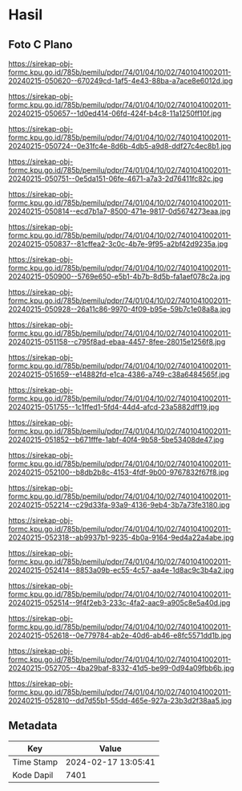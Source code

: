 # Hasil

## Foto C Plano

https://sirekap-obj-formc.kpu.go.id/785b/pemilu/pdpr/74/01/04/10/02/7401041002011-20240215-050620--670249cd-1af5-4e43-88ba-a7ace8e6012d.jpg

https://sirekap-obj-formc.kpu.go.id/785b/pemilu/pdpr/74/01/04/10/02/7401041002011-20240215-050657--1d0ed414-06fd-424f-b4c8-11a1250ff10f.jpg

https://sirekap-obj-formc.kpu.go.id/785b/pemilu/pdpr/74/01/04/10/02/7401041002011-20240215-050724--0e31fc4e-8d6b-4db5-a9d8-ddf27c4ec8b1.jpg

https://sirekap-obj-formc.kpu.go.id/785b/pemilu/pdpr/74/01/04/10/02/7401041002011-20240215-050751--0e5da151-06fe-4671-a7a3-2d76411fc82c.jpg

https://sirekap-obj-formc.kpu.go.id/785b/pemilu/pdpr/74/01/04/10/02/7401041002011-20240215-050814--ecd7b1a7-8500-471e-9817-0d5674273eaa.jpg

https://sirekap-obj-formc.kpu.go.id/785b/pemilu/pdpr/74/01/04/10/02/7401041002011-20240215-050837--81cffea2-3c0c-4b7e-9f95-a2bf42d9235a.jpg

https://sirekap-obj-formc.kpu.go.id/785b/pemilu/pdpr/74/01/04/10/02/7401041002011-20240215-050900--5769e650-e5b1-4b7b-8d5b-fa1aef078c2a.jpg

https://sirekap-obj-formc.kpu.go.id/785b/pemilu/pdpr/74/01/04/10/02/7401041002011-20240215-050928--26a11c86-9970-4f09-b95e-59b7c1e08a8a.jpg

https://sirekap-obj-formc.kpu.go.id/785b/pemilu/pdpr/74/01/04/10/02/7401041002011-20240215-051158--c795f8ad-ebaa-4457-8fee-28015e1256f8.jpg

https://sirekap-obj-formc.kpu.go.id/785b/pemilu/pdpr/74/01/04/10/02/7401041002011-20240215-051659--e14882fd-e1ca-4386-a749-c38a6484565f.jpg

https://sirekap-obj-formc.kpu.go.id/785b/pemilu/pdpr/74/01/04/10/02/7401041002011-20240215-051755--1c1ffed1-5fd4-44d4-afcd-23a5882dff19.jpg

https://sirekap-obj-formc.kpu.go.id/785b/pemilu/pdpr/74/01/04/10/02/7401041002011-20240215-051852--b671fffe-1abf-40f4-9b58-5be53408de47.jpg

https://sirekap-obj-formc.kpu.go.id/785b/pemilu/pdpr/74/01/04/10/02/7401041002011-20240215-052100--b8db2b8c-4153-4fdf-9b00-9767832f67f8.jpg

https://sirekap-obj-formc.kpu.go.id/785b/pemilu/pdpr/74/01/04/10/02/7401041002011-20240215-052214--c29d33fa-93a9-4136-9eb4-3b7a73fe3180.jpg

https://sirekap-obj-formc.kpu.go.id/785b/pemilu/pdpr/74/01/04/10/02/7401041002011-20240215-052318--ab9937b1-9235-4b0a-9164-9ed4a22a4abe.jpg

https://sirekap-obj-formc.kpu.go.id/785b/pemilu/pdpr/74/01/04/10/02/7401041002011-20240215-052414--8853a09b-ec55-4c57-aa4e-1d8ac9c3b4a2.jpg

https://sirekap-obj-formc.kpu.go.id/785b/pemilu/pdpr/74/01/04/10/02/7401041002011-20240215-052514--9f4f2eb3-233c-4fa2-aac9-a905c8e5a40d.jpg

https://sirekap-obj-formc.kpu.go.id/785b/pemilu/pdpr/74/01/04/10/02/7401041002011-20240215-052618--0e779784-ab2e-40d6-ab46-e8fc5571dd1b.jpg

https://sirekap-obj-formc.kpu.go.id/785b/pemilu/pdpr/74/01/04/10/02/7401041002011-20240215-052705--4ba29baf-8332-41d5-be99-0d94a09fbb6b.jpg

https://sirekap-obj-formc.kpu.go.id/785b/pemilu/pdpr/74/01/04/10/02/7401041002011-20240215-052810--dd7d55b1-55dd-465e-927a-23b3d2f38aa5.jpg


## Metadata

| Key        | Value               |
| ---------- | ------------------- |
| Time Stamp | 2024-02-17 13:05:41 |
| Kode Dapil | 7401                |



